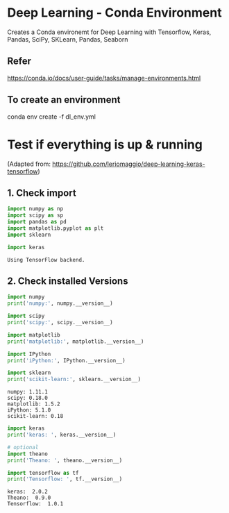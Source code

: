 # Deep Learning  - Conda Environment

Creates a Conda environemt for Deep Learning with Tensorflow, Keras, Pandas, SciPy, SKLearn, Pandas, Seaborn

## Refer
https://conda.io/docs/user-guide/tasks/manage-environments.html

## To create an environment
conda env create -f dl_env.yml

# Test if everything is up & running 

(Adapted from: https://github.com/leriomaggio/deep-learning-keras-tensorflow)

## 1. Check import


```python
import numpy as np
import scipy as sp
import pandas as pd
import matplotlib.pyplot as plt
import sklearn
```


```python
import keras
```

    Using TensorFlow backend.


## 2. Check installed Versions


```python
import numpy
print('numpy:', numpy.__version__)

import scipy
print('scipy:', scipy.__version__)

import matplotlib
print('matplotlib:', matplotlib.__version__)

import IPython
print('iPython:', IPython.__version__)

import sklearn
print('scikit-learn:', sklearn.__version__)
```

    numpy: 1.11.1
    scipy: 0.18.0
    matplotlib: 1.5.2
    iPython: 5.1.0
    scikit-learn: 0.18



```python
import keras
print('keras: ', keras.__version__)

# optional
import theano
print('Theano: ', theano.__version__)

import tensorflow as tf
print('Tensorflow: ', tf.__version__)
```

    keras:  2.0.2
    Theano:  0.9.0
    Tensorflow:  1.0.1
